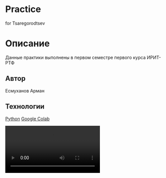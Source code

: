 # Practice
for Tsaregorodtsev

# Описание

Данные практики выполнены в первом семестре первого курса ИРИТ-РТФ

## Автор
Есмуханов Арман

## Технологии

[Python](https://www.python.org/)
[Google Colab](https://colab.research.google.com/)

![cho zirish](https://cdn.donmai.us/original/34/3d/__minakami_mai_nichijou_drawn_by_ratqng__343dd3fc470c10bc74fa5310d25ba006.mp4)
